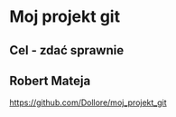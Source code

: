 # Moj projekt git
## Cel - zdać sprawnie
## Robert Mateja
https://github.com/Dollore/moj_projekt_git
